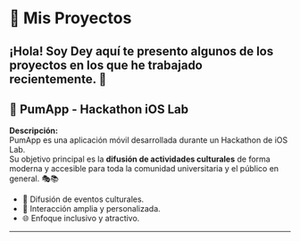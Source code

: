 # 🚀 Mis Proyectos

¡Hola! Soy Dey aquí te presento algunos de los proyectos en los que he trabajado recientemente. 🌟
---

## 📱 PumApp - Hackathon iOS Lab

**Descripción:**  
PumApp es una aplicación móvil desarrollada durante un Hackathon de iOS Lab.  
Su objetivo principal es la **difusión de actividades culturales** de forma moderna y accesible para toda la comunidad universitaria y el público en general. 🎭📚

- 🎯 Difusión de eventos culturales.
- 🧩 Interacción amplia y personalizada.
- 🌐 Enfoque inclusivo y atractivo.

---
